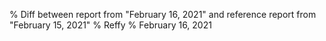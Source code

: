 % Diff between report from "February 16, 2021" and reference report from "February 15, 2021"
% Reffy
% February 16, 2021

